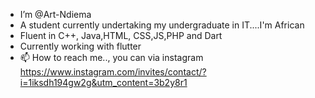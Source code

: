 -  I’m @Art-Ndiema
- A student currently undertaking my undergraduate in IT....I'm African
- Fluent in C++, Java,HTML, CSS,JS,PHP and Dart 
- Currently working with flutter
- 📫 How to reach me.., you can via instagram https://www.instagram.com/invites/contact/?i=1iksdh194gw2g&utm_content=3b2y8r1
<!---
Art-Ndiema/Art-Ndiema is a ✨ special ✨ repository because its `README.md` (this file) appears on your GitHub profile.
You can click the Preview link to take a look at your changes.
--->
